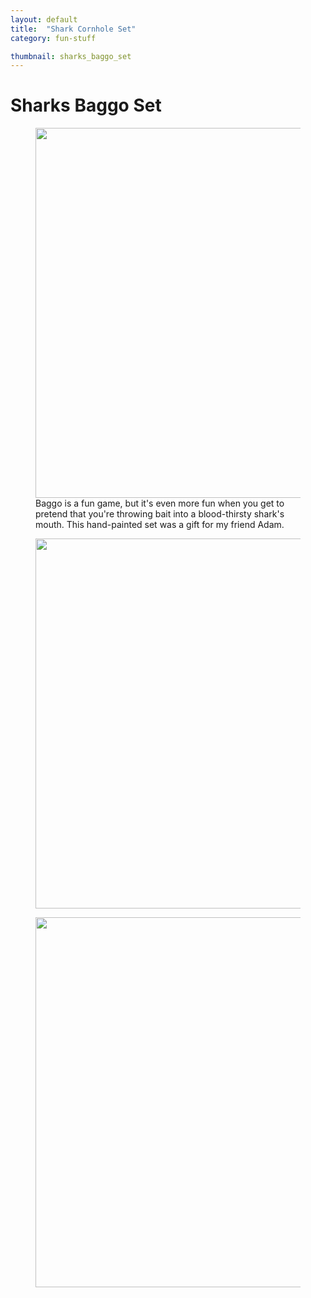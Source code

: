 ```yaml
---
layout: default
title:  "Shark Cornhole Set"
category: fun-stuff

thumbnail: sharks_baggo_set
---
```


# Sharks Baggo Set

<figure>
	<img src="{{ site.baseurl}}/images/sharks_baggo_set_01.jpg" width="790" height="592">
	<figcaption>Baggo is a fun game, but it's even more fun when you get to pretend that you're throwing bait into a blood-thirsty shark's mouth. This hand-painted set was a gift for my friend Adam.</figcaption>
</figure>

<figure>
	<img src="{{ site.baseurl}}/images/sharks_baggo_set_02.jpg" width="790" height="592">
</figure>

<figure>
	<img src="{{ site.baseurl}}/images/sharks_baggo_set_03.jpg" width="790" height="592">
</figure>
